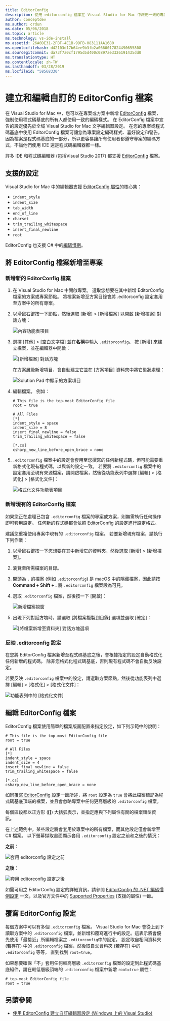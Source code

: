 ```yaml
---
title: EditorConfig
description: 使用 editorconfig 檔案在 Visual Studio for Mac 中啟用一致的專案編碼樣式。
author: conceptdev
ms.author: crdun
ms.date: 05/06/2018
ms.topic: article
ms.technology: vs-ide-install
ms.assetid: 26A0DE31-2FBF-4E1B-99FB-083111AA1680
ms.openlocfilehash: d42103d17b64ee9b3fb2a0660017824490655808
ms.sourcegitcommit: da73f7a0cf1795d5d400c0897ae3326191435dd0
ms.translationtype: HT
ms.contentlocale: zh-TW
ms.lasthandoff: 03/28/2019
ms.locfileid: "58568330"
---
```

# <a name="creating-and-editing-a-custom-editorconfig-file"></a>建立和編輯自訂的 EditorConfig 檔案

在 Visual Studio for Mac 中，您可以在專案或方案中新增 [EditorConfig](http://editorconfig.org/) 檔案，強制使用程式碼基底的所有人都使用一致的編碼樣式。 在 EditorConfig 檔案中宣告的設定優先於全域 Visual Studio for Mac 文字編輯器設定。 在您的專案或程式碼基底中使用 EditorConfig 檔案可讓您為專案設定編碼樣式、喜好設定和警告。 因為檔案是程式碼基底的一部分，所以更容易讓所有使用者都遵守專案的編碼方式，不論他們使用 IDE 還是程式碼編輯器都一樣。

許多 IDE 和程式碼編輯器 (包括Visual Studio 2017) 都支援 [EditorConfig](http://editorconfig.org/) 檔案。

## <a name="supported-settings"></a>支援的設定

Visual Studio for Mac 中的編輯器支援 [EditorConfig 屬性](http://editorconfig.org/#supported-properties)的核心集：

- `indent_style`
- `indent_size`
- `tab_width`
- `end_of_line`
- `charset`
- `trim_trailing_whitespace`
- `insert_final_newline`
- `root`

EditorConfig 也支援 C# 中的[編碼慣例](/visualstudio/ide/editorconfig-code-style-settings-reference)。

## <a name="add-an-editorconfig-file-to-a-project"></a>將 EditorConfig 檔案新增至專案

### <a name="adding-a-new-editorconfig-file"></a>新增新的 EditorConfig 檔案

1. 在 Visual Studio for Mac 中開啟專案。 選取您想要在其中新增 EditorConfig 檔案的方案或專案節點。 將檔案新增至方案目錄會將 .editorconfig 設定套用至方案中的所有專案。

2. 以滑鼠右鍵按一下節點，然後選取 [新增] > [新增檔案] 以開啟 [新增檔案] 對話方塊：

    ![內容功能表項目](media/editorconfig-image0.png)

3. 選擇 [其他] > [空白文字檔] 並在**名稱**中輸入 `.editorconfig`。 按 [新增] 來建立檔案，並在編輯器中開啟：

    ![[新增檔案] 對話方塊](media/editorconfig-image1.png)

    在方案層級新增項目，會自動建立它並在 [方案項目] 資料夾中將它巢狀處理：

    ![Solution Pad 中顯示的方案項目](media/editorconfig-image1a.png)

4. 編輯檔案。 例如：

    ```EditorConfig
    # This file is the top-most EditorConfig file
    root = true

    # All Files
    [*]
    indent_style = space
    indent_size = 8
    insert_final_newline = false
    trim_trailing_whitespace = false

    [*.cs]
    csharp_new_line_before_open_brace = none
    ```

4. `.editorconfig` 檔案中的設定會套用至您撰寫的任何新程式碼，但可能需要重新格式化現有程式碼，以與新的設定一致。 若要將 `.editorconfig` 檔案中的設定套用至現有來源檔案，請開啟檔案，然後從功能表列中選擇 [編輯] > [格式化] > [格式化文件]：

    ![格式化文件功能表項目](media/editorconfig-image2.png)

### <a name="adding-an-existing-editorconfig-file"></a>新增現有的 EditorConfig 檔案

如果您正在處理已包含 `.editorconfig` 檔案的專案或方案，則無需執行任何操作即可套用設定。 任何新的程式碼都會依照 EditorConfig 的設定進行設定格式。

建議您重複使用專案中現有的 `.editorconfig` 檔案。 若要新增現有檔案，請執行下列作業：

1. 以滑鼠右鍵按一下您想要在其中新增它的資料夾，然後選取 [新增] > [新增檔案]。

2. 瀏覽至所需檔案的目錄。

3. 開頭為 `.` 的檔案 (例如 `.editorconfig`) 是 macOS 中的隱藏檔案，因此請按 **Command + Shift + .** 將 `.editorconfig` 檔案設為可見。

4. 選取 `.editorconfig` 檔案，然後按一下 [開啟]：

    ![新增檔案視窗](media/editorconfig-image3b.png)

5. 出現下列對話方塊時，請選取 [將檔案複製到目錄] 選項並選取 [確定]：

    ![[將檔案新增至資料夾] 對話方塊選項](media/editorconfig-image3.png)

### <a name="reflecting-editorconfig-settings"></a>反映 .editorconfig 設定

在您將 EditorConfig 檔案新增至程式碼基底之後，會根據指定的設定自動格式化任何新增的程式碼。 除非您格式化程式碼基底，否則現有程式碼不會自動反映設定。

若要反映 `.editorconfig` 檔案中的設定，請選取方案節點，然後從功能表列中選擇 [編輯] > [格式化] > [格式化文件]：

![功能表列中的 [格式化文件]](media/editorconfig-image3a.png)

## <a name="editing-an-editorconfig-file"></a>編輯 EditorConfig 檔案

EditorConfig 檔案使用簡單的檔案版面配置來指定設定，如下列示範中的說明：

```EditorConfig
# This file is the top-most EditorConfig file
root = true

# All Files
[*]
indent_style = space
indent_size = 4
insert_final_newline = false
trim_trailing_whitespace = false

[*.cs]
csharp_new_line_before_open_brace = none
```

如同[覆寫 EditorConfig 設定](#override-editorconfig-settings)一節所述，將 `root` 設定為 `true` 會將此檔案標記為程式碼基底頂端的檔案，並且會忽略專案中任何更高層級的 `.editorconfig` 檔案。

每個區段都以正方形 (**[]**) 大括弧表示，並指定應與下列屬性有關的檔案類型資訊。

在上述範例中，某些設定將會套用於專案中的所有檔案，而其他設定僅會新增至 C# 檔案。 以下螢幕擷取畫面顯示套用 `.editorconfig` 設定之前和之後的情況：

**之前**：

![套用 editorconfig 設定之前](media/editorconfig-image4.png)

**之後**：

![套用 editorconfig 設定之後](media/editorconfig-image5.png)

如需可用之 EditorConfig 設定的詳細資訊，請參閱 [EditorConfig 的 .NET 編碼慣例設定](/visualstudio/ide/editorconfig-code-style-settings-reference) 一文，以及官方文件中的 [Supported Properties](http://editorconfig.org/#supported-properties) (支援的屬性) 一節。

## <a name="override-editorconfig-settings"></a>覆寫 EditorConfig 設定

每個方案中可以有多個 `.editorconfig` 檔案。 Visual Studio for Mac 會從上到下讀取方案中的 `.editorconfig` 檔案，並新增和覆寫進行中的設定。這表示將會優先使用「最接近」所編輯檔案之 `.editorconfig`中的設定。 設定取自相同資料夾 (若存在) 中的 `.editorconfig` 檔案，然後取自父資料夾 (若存在) 中的 `.editorconfig` 等等， 直到找到 `root=true`。

如果想要確保「不」套用任何較高層級 `.editorconfig` 檔案的設定到此程式碼基底組件，請在較低層級頂端的 `.editorconfig` 檔案中新增 `root=true` 屬性：

```EditorConfig
# top-most EditorConfig file
root = true
```

## <a name="see-also"></a>另請參閱

- [使用 EditorConfig 建立自訂編輯器設定 (Windows 上的 Visual Studio)](/visualstudio/ide/create-portable-custom-editor-options)